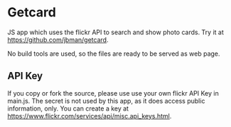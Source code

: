 # Getcard

JS app which uses the flickr API to search and show photo cards. Try it at https://github.com/jbman/getcard.

No build tools are used, so the files are ready to be served as web page.

## API Key
If you copy or fork the source, please use use your own flickr API Key in main.js.
The secret is not used by this app, as it does access public information, only.
You can create a key at https://www.flickr.com/services/api/misc.api_keys.html.
